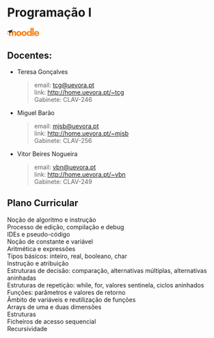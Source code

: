 # Programação I  
[ <img width="75px" src="https://github.com/GBarradas/GBarradas/blob/main/img/moodle.png?raw=true">](https://www.moodle.uevora.pt/2021/course/view.php?id=759)
## Docentes:
- Teresa Gonçalves
  > email: tcg@uevora.pt  
    link: http://home.uevora.pt/~tcg  
    Gabinete: CLAV-246
- Miguel Barão
  > email: mjsb@uevora.pt   
    link: http://home.uevora.pt/~mjsb  
    Gabinete: CLAV-256
- Vitor Beires Nogueira
  > email: vbn@uevora.pt  
    link: http://home.uevora.pt/~vbn  
    Gabinete: CLAV-249

## Plano Curricular
Noção de algoritmo e instrução  
Processo de edição, compilação e debug  
IDEs e pseudo-código  
Noção de constante e variável  
Aritmética e expressões  
Tipos básicos: inteiro, real, booleano, char  
Instrução e atribuição  
Estruturas de decisão: comparação, alternativas múltiplas, alternativas aninhadas  
Estruturas de repetição: while, for, valores sentinela, ciclos aninhados  
Funções: parâmetros e valores de retorno  
Âmbito de variáveis e reutilização de funções  
Arrays de uma e duas dimensões  
Estruturas  
Ficheiros de acesso sequencial  
Recursividade
